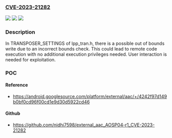 ### [CVE-2023-21282](https://cve.mitre.org/cgi-bin/cvename.cgi?name=CVE-2023-21282)
![](https://img.shields.io/static/v1?label=Product&message=Android&color=blue)
![](https://img.shields.io/static/v1?label=Version&message=%3D%2013%20&color=brighgreen)
![](https://img.shields.io/static/v1?label=Vulnerability&message=Remote%20code%20execution&color=brighgreen)

### Description

In TRANSPOSER_SETTINGS of lpp_tran.h, there is a possible out of bounds write due to an incorrect bounds check. This could lead to remote code execution with no additional execution privileges needed. User interaction is needed for exploitation.

### POC

#### Reference
- https://android.googlesource.com/platform/external/aac/+/4242f97d149b0bf0cd96f00cd1e9d30d5922cd46

#### Github
- https://github.com/nidhi7598/external_aac_AOSP04-r1_CVE-2023-21282

